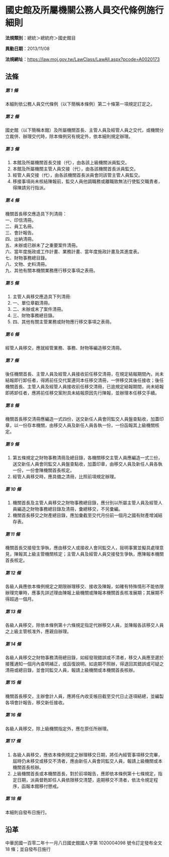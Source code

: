 # 國史館及所屬機關公務人員交代條例施行細則




**法規類別**：總統＞總統府＞國史館目

**異動日期**：2013/11/08  

**法規網址**：https://law.moj.gov.tw/LawClass/LawAll.aspx?pcode=A0020173



## 法條
##### 第 1 條
本細則依公務人員交代條例（以下簡稱本條例）第二十條第一項規定訂定之。

##### 第 2 條
國史館（以下簡稱本館）及所屬機關首長、主管人員及經管人員之交代，或機關分立裁併、辦理交代時，除本條例另有規定外，依本細則規定辦理。

##### 第 3 條
1. 本館及所屬機關首長交接（代），由各該上級機關派員監交。
1. 本館及所屬機關主管人員交接（代），由各該機關首長派員監交。
1. 經管人員交接（代），由各該機關首長派員會同該管主管人員監交。
1. 移接事項尚未核結陳報前，監交人員他調職務或離職致無法行使監交職責者，得陳請另行指派。

##### 第 4 條
機關首長移交應造具下列清冊：  
一、印信清冊。  
二、員工名冊。  
三、會計報告。  
四、出納清冊。  
五、未辦或已辦未了之重要案件清冊。  
六、當年度施政或工作計畫、業務計畫、當年度施政計畫及其進度表。  
七、財物事務總目錄。  
八、文物、史料清冊。  
九、其他有關本機關業務應行移交事項之表冊。

##### 第 5 條
1. 主管人員移交應造具下列清冊:
1. 一、單位章戳清冊。
1. 二、未辦或未了案件清冊。
1. 三、財物事務總目錄。
1. 四、其他有關主管業務或財物應行移交事項之表冊。

##### 第 6 條
經管人員移交，應就經管業務、事務、財物等編造移交清冊。

##### 第 7 條
後任機關首長、主管人員及經管人員接收前任移交清冊，在規定結報期間內，尚未結報即行卸任者，得將前任交代案連同本任移交清冊，一併移交其後任接收；後任機關首長、主管人員及經管人員接收前任移交清冊，已逾規定結報期間，尚未結報即將卸任者，應將前任移交案附具未結報原因先行陳報，並辦理本任移交手續。

##### 第 8 條
機關首長移交清冊應編造一式四份，送交新任人員會同監交人員盤查點收，加蓋印章，以一份存本機關，由移交人員及新任人員各執一份，一份函報其上級機關核定。

##### 第 9 條
1. 第五條規定之財物事務清冊及總目錄，各機關移交主管人員應編造一式三份，送交新任人員會同監交人員盤查點收，加蓋印章，由移交人員及新任人員各執一份，一份會陳機關首長核定。
1. 經管人員移交時，應具備之清冊，比照前項規定辦理。

##### 第 10 條
1. 機關首長及主管人員移交之財物事務總目錄，應分別以所屬主管人員及經管人員編造之財物事務總目錄及清冊，彙總移交，不另彙編。
1. 機關首長移交之財產總目錄，應加彙截至交代月份前一個月之國有財產增減結存表。

##### 第 11 條
機關首長交接發生爭執，應由移交人或接收人會同監交人，敍明事實並擬具處理意見，陳報其上級主管機關核定；主管人員及經管人員交接發生爭執，應陳報本機關首長核定。

##### 第 12 條
各級人員應依本條例規定之期限辦理移交、接收及陳報，如確有特殊情形不能依限辦理完畢時，應事先詳述理由陳報上級機關或陳報本機關首長核准展期；其展期不得超過一個月。

##### 第 13 條
各級人員移交，除依本條例第十六條規定指定代辦移交人員，並陳報各該移交人員之上級主管核准外，應親自辦理。

##### 第 14 條
各級人員移交之財物事務清冊總目錄，如經發現錯誤或不清者，移交人員應至遲於接獲通知一個月內查明補正，或函復說明。如逾期不照辦，得退回其錯誤或可疑之清冊或總目錄，並會同監交人員，報請上級機關或本機關首長核辦。

##### 第 15 條
機關首長移交，主辦會計人員，應將任內收支帳目截至交代日止逐項結總，並編製各項會計報告，移交新任接收。

##### 第 16 條
各級人員移交，除上級機關指定外，應在原任所辦理。

##### 第 17 條
1. 各級人員移交，應依本條例規定之辦理移交日期，將任內經管事項移交完畢，屆時仍未移交或移交不清者，應由新任人員會同監交人員，報請上級機關或本機關首長核辦。
1. 上級機關首長或本機關首長，對於前項報告，應即依本條例第十七條規定，指定日期，派員督飭卸任人員依限移交清楚，逾期移交不清者，依法令規定程序，函報本館移付懲戒。

##### 第 18 條
本細則自發布日施行。

## 沿革
中華民國一百零二年十一月八日國史館國人字第 1020004098 號令訂定發布全文 18 條；並自發布日施行
